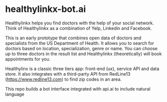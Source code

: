 # healthylinkx-bot.ai

Healthylinkx helps you find doctors with the help of your social network. Think of Healthylinkx as a combination of Yelp, Linkedin and Facebook. 

This is an early prototype that combines open data of doctors and specialists from the US Department of Health. It allows you to search for doctors based on location, specialization, genre or name. You can choose up to three doctors in the result list and Healthylinkx (theoretically) will book appointments for you.

Healthylinx is a classic three tiers app: front-end (ux), service API and data store. It also integrates with a third-party API from RedLine13 (https://www.redline13.com) to find zip codes in an area.

This repo builds a bot interface integrated with api.ai to include natural language
